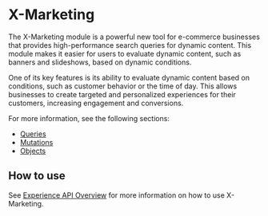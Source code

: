 # X-Marketing 

The X-Marketing module is a powerful new tool for e-commerce businesses that provides high-performance search queries for dynamic content. This module makes it easier for users to evaluate dynamic content, such as banners and slideshows, based on dynamic conditions.

One of its key features is its ability to evaluate dynamic content based on conditions, such as customer behavior or the time of day. This allows businesses to create targeted and personalized experiences for their customers, increasing engagement and conversions.

For more information, see the following sections:

+ [Queries](queries/overview.md)
+ [Mutations](mutations/mutations-list.md)
+ [Objects](objects/objects.md)

## How to use

See [Experience API Overview](https://docs.virtocommerce.org/new/dev_docs/GraphQL-Storefront-API-Reference-xAPI/) for more information on how to use X-Marketing. 